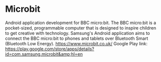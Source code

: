 # Microbit
Android application development for BBC micro:bit.   The BBC micro:bit is a pocket-sized, programmable computer that is designed to inspire children to get creative with technology. Samsung's Android application aims to connect the BBC micro:bit to phones and tablets over Bluetooth Smart (Bluetooth Low Energy).  https://www.microbit.co.uk/  Google Play link: https://play.google.com/store/apps/details?id=com.samsung.microbit&amp;hl=en
